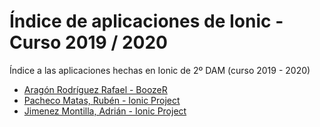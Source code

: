# Índice de aplicaciones de Ionic - Curso 2019 / 2020

Índice a las aplicaciones hechas en Ionic de 2º DAM (curso 2019 - 2020)

* [Aragón Rodríguez Rafael - BoozeR](https://github.com/rafaelaragon/Ionic-BoozeR)
* [Pacheco Matas, Rubén - Ionic Project](https://github.com/rubenpachecomatas/Ionic-Project)
* [Jimenez Montilla, Adrián - Ionic Project](https://github.com/AdrianJimenezMontilla/Ionic-Project)


